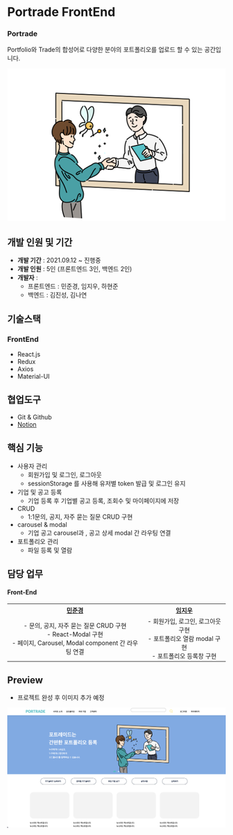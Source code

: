 # Portrade FrontEnd

### Portrade
Portfolio와 Trade의 합성어로 다양한 분야의 포트폴리오를 업로드 할 수 있는 공간입니다.

![main image 1](README_IMAGE/main_image_1.png)

## 개발 인원 및 기간

- **개발 기간** : 2021.09.12 ~ 진행중
- **개발 인원** : 5인 (프론트엔드 3인, 백엔드 2인)
- **개발자** : 
    -   프론트엔드 : 민준경, 임지우, 하현준
    -   백엔드 : 김진성, 김나연

## 기술스택
### FrontEnd
-   React.js
-   Redux
-   Axios
-   Material-UI

## 협업도구

-   Git & Github
-   [Notion](https://www.notion.so/608a27b21f8d4ccf883550b1bd7db4ba)

## 핵심 기능

-   사용자 관리
    -   회원가입 및 로그인, 로그아웃
    -   sessionStorage 를 사용해 유저별 token 발급 및 로그인 유지
-   기업 및 공고 등록
    -   기업 등록 후 기업별 공고 등록, 조회수 및 마이페이지에 저장
-   CRUD
    -   1:1문의, 공지, 자주 묻는 질문 CRUD 구현
-   carousel & modal
    -   기업 공고 carousel과 , 공고 상세 modal 간 라우팅 연결
-   포트폴리오 관리
    - 파일 등록 및 열람

## 담당 업무

<div id=teammate>
  <h4> Front-End </h4>
  <table style="text-align:center;">
    <tr>
      <th><a href="https://github.com/junbox98221">민준경</a></th>
      <th><a href="https://github.com/tmdckszm">임지우</a></th>
    </tr>
    <tr>
      <td>
        - 문의, 공지, 자주 묻는 질문 CRUD 구현<br>
        - React-Modal 구현<br>
        - 페이지, Carousel, Modal component 간 라우팅 연결
      </td>
      <td>
        - 회원가입, 로그인, 로그아웃 구현<br>
        - 포트폴리오 열람 modal 구현<br>
        - 포트폴리오 등록창 구현
      </td>
    </tr>
  </table>
</div>

## Preview

-   프로젝트 완성 후 이미지 추가 예정

![main page](README_IMAGE/main_page.png)
